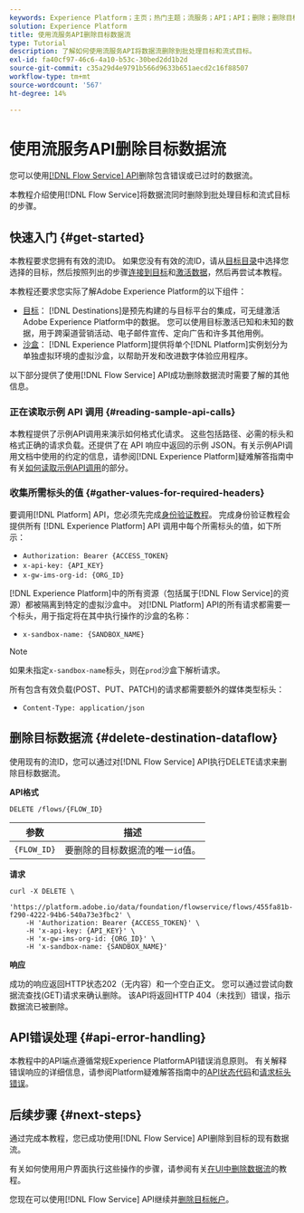 ```yaml
---
keywords: Experience Platform；主页；热门主题；流服务；API；API；删除；删除目标数据流
solution: Experience Platform
title: 使用流服务API删除目标数据流
type: Tutorial
description: 了解如何使用流服务API将数据流删除到批处理目标和流式目标。
exl-id: fa40cf97-46c6-4a10-b53c-30bed2dd1b2d
source-git-commit: c35a29d4e9791b566d9633b651aecd2c16f88507
workflow-type: tm+mt
source-wordcount: '567'
ht-degree: 14%

---
```


# 使用流服务API删除目标数据流

您可以使用[[!DNL Flow Service] API](https://www.adobe.io/experience-platform-apis/references/flow-service/)删除包含错误或已过时的数据流。

本教程介绍使用[!DNL Flow Service]将数据流同时删除到批处理目标和流式目标的步骤。

## 快速入门 {#get-started}

本教程要求您拥有有效的流ID。 如果您没有有效的流ID，请从[目标目录](../catalog/overview.md)中选择您选择的目标，然后按照列出的步骤[连接到目标](../ui/connect-destination.md)和[激活数据](../ui/activation-overview.md)，然后再尝试本教程。

本教程还要求您实际了解Adobe Experience Platform的以下组件：

* [目标](../home.md)： [!DNL Destinations]是预先构建的与目标平台的集成，可无缝激活Adobe Experience Platform中的数据。 您可以使用目标激活已知和未知的数据，用于跨渠道营销活动、电子邮件宣传、定向广告和许多其他用例。
* [沙盒](../../sandboxes/home.md)： [!DNL Experience Platform]提供将单个[!DNL Platform]实例划分为单独虚拟环境的虚拟沙盒，以帮助开发和改进数字体验应用程序。

以下部分提供了使用[!DNL Flow Service] API成功删除数据流时需要了解的其他信息。

### 正在读取示例 API 调用 {#reading-sample-api-calls}

本教程提供了示例API调用来演示如何格式化请求。 这些包括路径、必需的标头和格式正确的请求负载。还提供了在 API 响应中返回的示例 JSON。有关示例API调用文档中使用的约定的信息，请参阅[!DNL Experience Platform]疑难解答指南中有关[如何读取示例API调用](../../landing/troubleshooting.md#how-do-i-format-an-api-request)的部分。

### 收集所需标头的值 {#gather-values-for-required-headers}

要调用[!DNL Platform] API，您必须先完成[身份验证教程](https://www.adobe.com/go/platform-api-authentication-en)。 完成身份验证教程会提供所有 [!DNL Experience Platform] API 调用中每个所需标头的值，如下所示：

* `Authorization: Bearer {ACCESS_TOKEN}`
* `x-api-key: {API_KEY}`
* `x-gw-ims-org-id: {ORG_ID}`

[!DNL Experience Platform]中的所有资源（包括属于[!DNL Flow Service]的资源）都被隔离到特定的虚拟沙盒中。 对[!DNL Platform] API的所有请求都需要一个标头，用于指定将在其中执行操作的沙盒的名称：

* `x-sandbox-name: {SANDBOX_NAME}`

>[!NOTE]
>
>如果未指定`x-sandbox-name`标头，则在`prod`沙盒下解析请求。

所有包含有效负载(POST、PUT、PATCH)的请求都需要额外的媒体类型标头：

* `Content-Type: application/json`

## 删除目标数据流 {#delete-destination-dataflow}

使用现有的流ID，您可以通过对[!DNL Flow Service] API执行DELETE请求来删除目标数据流。

**API格式**

```http
DELETE /flows/{FLOW_ID}
```

| 参数 | 描述 |
| --------- | ----------- |
| `{FLOW_ID}` | 要删除的目标数据流的唯一`id`值。 |

**请求**

```shell
curl -X DELETE \
    'https://platform.adobe.io/data/foundation/flowservice/flows/455fa81b-f290-4222-94b6-540a73e3fbc2' \
    -H 'Authorization: Bearer {ACCESS_TOKEN}' \
    -H 'x-api-key: {API_KEY}' \
    -H 'x-gw-ims-org-id: {ORG_ID}' \
    -H 'x-sandbox-name: {SANDBOX_NAME}'
```

**响应**

成功的响应返回HTTP状态202（无内容）和一个空白正文。 您可以通过尝试向数据流查找(GET)请求来确认删除。 该API将返回HTTP 404（未找到）错误，指示数据流已被删除。

## API错误处理 {#api-error-handling}

本教程中的API端点遵循常规Experience PlatformAPI错误消息原则。 有关解释错误响应的详细信息，请参阅Platform疑难解答指南中的[API状态代码](/help/landing/troubleshooting.md#api-status-codes)和[请求标头错误](/help/landing/troubleshooting.md#request-header-errors)。

## 后续步骤 {#next-steps}

通过完成本教程，您已成功使用[!DNL Flow Service] API删除到目标的现有数据流。

有关如何使用用户界面执行这些操作的步骤，请参阅有关[在UI中删除数据流](../ui/delete-destinations.md)的教程。

您现在可以使用[!DNL Flow Service] API继续并[删除目标帐户](/help/destinations/api/delete-destination-account.md)。
